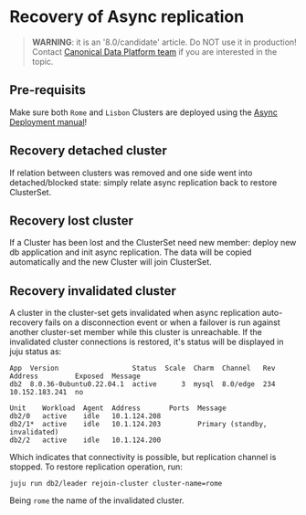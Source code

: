 # Recovery of Async replication
> **WARNING**: it is an '8.0/candidate' article. Do NOT use it in production!<br/>Contact [Canonical Data Platform team](/t/11867) if you are interested in the topic.

## Pre-requisits
Make sure both `Rome` and `Lisbon` Clusters are deployed using the [Async Deployment manual](/t/14169)!

## Recovery detached cluster

If relation between clusters was removed and one side went into detached/blocked state: simply relate async replication back to restore ClusterSet.

## Recovery lost cluster

If a Cluster has been lost and the ClusterSet need new member: deploy new db application and init async replication. The data will be copied automatically and the new Cluster will join ClusterSet.

## Recovery invalidated cluster

A cluster in the cluster-set gets invalidated when async replication auto-recovery fails on a disconnection event or when a failover is run against another cluster-set member while this cluster is unreachable. If the invalidated cluster connections is restored, it's status will be displayed in juju status as:

```
App  Version                  Status  Scale  Charm  Channel   Rev  Address         Exposed  Message
db2  8.0.36-0ubuntu0.22.04.1  active      3  mysql  8.0/edge  234  10.152.183.241  no

Unit    Workload  Agent  Address       Ports  Message
db2/0   active    idle   10.1.124.208      
db2/1*  active    idle   10.1.124.203         Primary (standby, invalidated)
db2/2   active    idle   10.1.124.200      
```

Which indicates that connectivity is possible, but replication channel is stopped.
To restore replication operation, run:

```shell
juju run db2/leader rejoin-cluster cluster-name=rome
```

Being `rome` the name of the invalidated cluster.